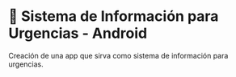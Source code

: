 # :dart: Sistema de Información para Urgencias - Android
Creación de una app que sirva como sistema de información para urgencias.

